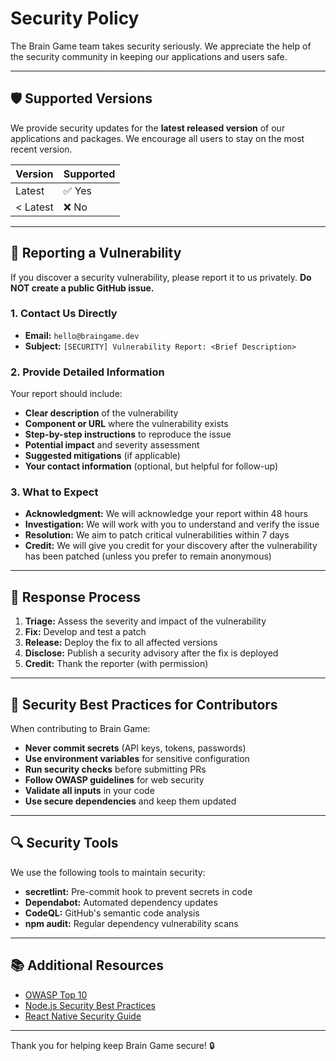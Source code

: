 # Security Policy

The Brain Game team takes security seriously. We appreciate the help of the security community in keeping our applications and users safe.

---

## 🛡️ Supported Versions
We provide security updates for the **latest released version** of our applications and packages. We encourage all users to stay on the most recent version.

| Version | Supported |
|---------|-----------|
| Latest  | ✅ Yes |
| < Latest| ❌ No |

---

## 🔐 Reporting a Vulnerability
If you discover a security vulnerability, please report it to us privately. **Do NOT create a public GitHub issue.**

### 1. Contact Us Directly
- **Email:** `hello@braingame.dev`
- **Subject:** `[SECURITY] Vulnerability Report: <Brief Description>`

### 2. Provide Detailed Information
Your report should include:
- **Clear description** of the vulnerability
- **Component or URL** where the vulnerability exists
- **Step-by-step instructions** to reproduce the issue
- **Potential impact** and severity assessment
- **Suggested mitigations** (if applicable)
- **Your contact information** (optional, but helpful for follow-up)

### 3. What to Expect
- **Acknowledgment:** We will acknowledge your report within 48 hours
- **Investigation:** We will work with you to understand and verify the issue
- **Resolution:** We aim to patch critical vulnerabilities within 7 days
- **Credit:** We will give you credit for your discovery after the vulnerability has been patched (unless you prefer to remain anonymous)

---

## 🏃 Response Process
1. **Triage:** Assess the severity and impact of the vulnerability
2. **Fix:** Develop and test a patch
3. **Release:** Deploy the fix to all affected versions
4. **Disclose:** Publish a security advisory after the fix is deployed
5. **Credit:** Thank the reporter (with permission)

---

## 🚨 Security Best Practices for Contributors
When contributing to Brain Game:
- **Never commit secrets** (API keys, tokens, passwords)
- **Use environment variables** for sensitive configuration
- **Run security checks** before submitting PRs
- **Follow OWASP guidelines** for web security
- **Validate all inputs** in your code
- **Use secure dependencies** and keep them updated

---

## 🔍 Security Tools
We use the following tools to maintain security:
- **secretlint:** Pre-commit hook to prevent secrets in code
- **Dependabot:** Automated dependency updates
- **CodeQL:** GitHub's semantic code analysis
- **npm audit:** Regular dependency vulnerability scans

---

## 📚 Additional Resources
- [OWASP Top 10](https://owasp.org/www-project-top-ten/)
- [Node.js Security Best Practices](https://nodejs.org/en/docs/guides/security/)
- [React Native Security Guide](https://reactnative.dev/docs/security)

---

Thank you for helping keep Brain Game secure! 🔒